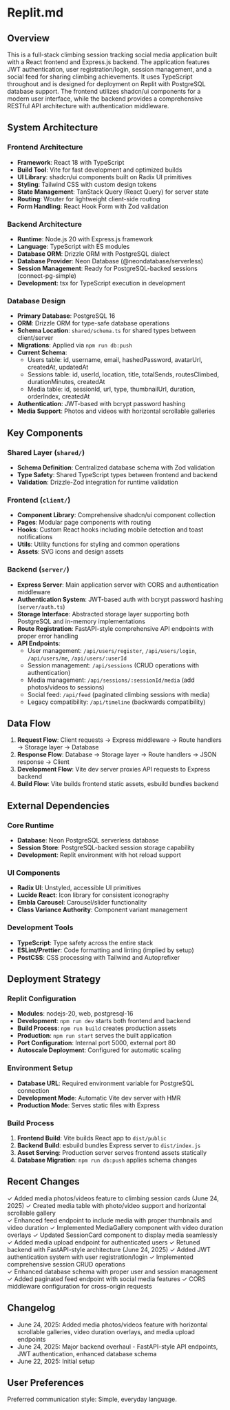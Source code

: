 # Replit.md

## Overview

This is a full-stack climbing session tracking social media application built with a React frontend and Express.js backend. The application features JWT authentication, user registration/login, session management, and a social feed for sharing climbing achievements. It uses TypeScript throughout and is designed for deployment on Replit with PostgreSQL database support. The frontend utilizes shadcn/ui components for a modern user interface, while the backend provides a comprehensive RESTful API architecture with authentication middleware.

## System Architecture

### Frontend Architecture
- **Framework**: React 18 with TypeScript
- **Build Tool**: Vite for fast development and optimized builds
- **UI Library**: shadcn/ui components built on Radix UI primitives
- **Styling**: Tailwind CSS with custom design tokens
- **State Management**: TanStack Query (React Query) for server state
- **Routing**: Wouter for lightweight client-side routing
- **Form Handling**: React Hook Form with Zod validation

### Backend Architecture
- **Runtime**: Node.js 20 with Express.js framework
- **Language**: TypeScript with ES modules
- **Database ORM**: Drizzle ORM with PostgreSQL dialect
- **Database Provider**: Neon Database (@neondatabase/serverless)
- **Session Management**: Ready for PostgreSQL-backed sessions (connect-pg-simple)
- **Development**: tsx for TypeScript execution in development

### Database Design
- **Primary Database**: PostgreSQL 16
- **ORM**: Drizzle ORM for type-safe database operations
- **Schema Location**: `shared/schema.ts` for shared types between client/server
- **Migrations**: Applied via `npm run db:push`
- **Current Schema**: 
  - Users table: id, username, email, hashedPassword, avatarUrl, createdAt, updatedAt
  - Sessions table: id, userId, location, title, totalSends, routesClimbed, durationMinutes, createdAt
  - Media table: id, sessionId, url, type, thumbnailUrl, duration, orderIndex, createdAt
- **Authentication**: JWT-based with bcrypt password hashing
- **Media Support**: Photos and videos with horizontal scrollable galleries

## Key Components

### Shared Layer (`shared/`)
- **Schema Definition**: Centralized database schema with Zod validation
- **Type Safety**: Shared TypeScript types between frontend and backend
- **Validation**: Drizzle-Zod integration for runtime validation

### Frontend (`client/`)
- **Component Library**: Comprehensive shadcn/ui component collection
- **Pages**: Modular page components with routing
- **Hooks**: Custom React hooks including mobile detection and toast notifications
- **Utils**: Utility functions for styling and common operations
- **Assets**: SVG icons and design assets

### Backend (`server/`)
- **Express Server**: Main application server with CORS and authentication middleware
- **Authentication System**: JWT-based auth with bcrypt password hashing (`server/auth.ts`)
- **Storage Interface**: Abstracted storage layer supporting both PostgreSQL and in-memory implementations
- **Route Registration**: FastAPI-style comprehensive API endpoints with proper error handling
- **API Endpoints**:
  - User management: `/api/users/register`, `/api/users/login`, `/api/users/me`, `/api/users/:userId`
  - Session management: `/api/sessions` (CRUD operations with authentication)
  - Media management: `/api/sessions/:sessionId/media` (add photos/videos to sessions)
  - Social feed: `/api/feed` (paginated climbing sessions with media)
  - Legacy compatibility: `/api/timeline` (backwards compatibility)

## Data Flow

1. **Request Flow**: Client requests → Express middleware → Route handlers → Storage layer → Database
2. **Response Flow**: Database → Storage layer → Route handlers → JSON response → Client
3. **Development Flow**: Vite dev server proxies API requests to Express backend
4. **Build Flow**: Vite builds frontend static assets, esbuild bundles backend

## External Dependencies

### Core Runtime
- **Database**: Neon PostgreSQL serverless database
- **Session Store**: PostgreSQL-backed session storage capability
- **Development**: Replit environment with hot reload support

### UI Components
- **Radix UI**: Unstyled, accessible UI primitives
- **Lucide React**: Icon library for consistent iconography
- **Embla Carousel**: Carousel/slider functionality
- **Class Variance Authority**: Component variant management

### Development Tools
- **TypeScript**: Type safety across the entire stack
- **ESLint/Prettier**: Code formatting and linting (implied by setup)
- **PostCSS**: CSS processing with Tailwind and Autoprefixer

## Deployment Strategy

### Replit Configuration
- **Modules**: nodejs-20, web, postgresql-16
- **Development**: `npm run dev` starts both frontend and backend
- **Build Process**: `npm run build` creates production assets
- **Production**: `npm run start` serves the built application
- **Port Configuration**: Internal port 5000, external port 80
- **Autoscale Deployment**: Configured for automatic scaling

### Environment Setup
- **Database URL**: Required environment variable for PostgreSQL connection
- **Development Mode**: Automatic Vite dev server with HMR
- **Production Mode**: Serves static files with Express

### Build Process
1. **Frontend Build**: Vite builds React app to `dist/public`
2. **Backend Build**: esbuild bundles Express server to `dist/index.js`
3. **Asset Serving**: Production server serves frontend assets statically
4. **Database Migration**: `npm run db:push` applies schema changes

## Recent Changes

✓ Added media photos/videos feature to climbing session cards (June 24, 2025)
✓ Created media table with photo/video support and horizontal scrollable gallery  
✓ Enhanced feed endpoint to include media with proper thumbnails and video duration
✓ Implemented MediaGallery component with video duration overlays
✓ Updated SessionCard component to display media seamlessly
✓ Added media upload endpoint for authenticated users
✓ Retuned backend with FastAPI-style architecture (June 24, 2025)
✓ Added JWT authentication system with user registration/login
✓ Implemented comprehensive session CRUD operations  
✓ Enhanced database schema with proper user and session management
✓ Added paginated feed endpoint with social media features
✓ CORS middleware configuration for cross-origin requests

## Changelog

- June 24, 2025: Added media photos/videos feature with horizontal scrollable galleries, video duration overlays, and media upload endpoints
- June 24, 2025: Major backend overhaul - FastAPI-style API endpoints, JWT authentication, enhanced database schema
- June 22, 2025: Initial setup

## User Preferences

Preferred communication style: Simple, everyday language.